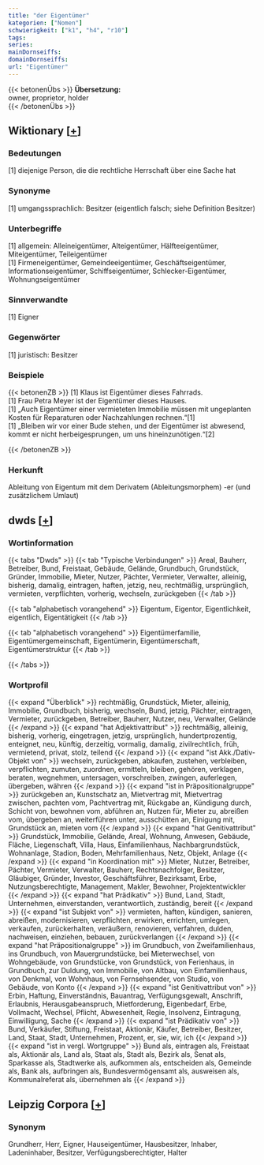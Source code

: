 ```yaml
---
title: "der Eigentümer"
kategorien: ["Nomen"]
schwierigkeit: ["k1", "h4", "r10"]
tags:
series:
mainDornseiffs:
domainDornseiffs:
url: "Eigentümer"
---
```


{{< betonenÜbs >}}
**Übersetzung:**  
owner, proprietor, holder  
{{< /betonenÜbs >}}

## Wiktionary [[+](https://de.wiktionary.org/wiki/Eigentümer)]

### Bedeutungen
[1] diejenige Person, die die rechtliche Herrschaft über eine Sache hat  

### Synonyme
[1] umgangssprachlich: Besitzer (eigentlich falsch; siehe Definition Besitzer)  

### Unterbegriffe
[1] allgemein: Alleineigentümer, Alteigentümer, Hälfteeigentümer, Miteigentümer, Teileigentümer  
[1] Firmeneigentümer, Gemeindeeigentümer, Geschäftseigentümer, Informationseigentümer, Schiffseigentümer, Schlecker-Eigentümer, Wohnungseigentümer  

### Sinnverwandte
[1] Eigner  

### Gegenwörter
[1] juristisch: Besitzer  

### Beispiele
{{< betonenZB >}}
[1] Klaus ist Eigentümer dieses Fahrrads.  
[1] Frau Petra Meyer ist der Eigentümer dieses Hauses.  
[1] „Auch Eigentümer einer vermieteten Immobilie müssen mit ungeplanten Kosten für Reparaturen oder Nachzahlungen rechnen.“[1]  
[1] „Bleiben wir vor einer Bude stehen, und der Eigentümer ist abwesend, kommt er nicht herbeigesprungen, um uns hineinzunötigen.“[2]  

{{< /betonenZB >}}
### Herkunft
Ableitung von Eigentum mit dem Derivatem (Ableitungsmorphem) -er (und zusätzlichem Umlaut)  



## dwds [[+](https://www.dwds.de/wb/Eigentümer)]

### Wortinformation
{{< tabs "Dwds" >}}
{{< tab "Typische Verbindungen" >}}
Areal, Bauherr, Betreiber, Bund, Freistaat, Gebäude, Gelände, Grundbuch, Grundstück, Gründer, Immobilie, Mieter, Nutzer, Pächter, Vermieter, Verwalter, alleinig, bisherig, damalig, eintragen, haften, jetzig, neu, rechtmäßig, ursprünglich, vermieten, verpflichten, vorherig, wechseln, zurückgeben
{{< /tab >}}

{{< tab "alphabetisch vorangehend" >}}
Eigentum, Eigentor, Eigentlichkeit, eigentlich, Eigentätigkeit
{{< /tab >}}

{{< tab "alphabetisch vorangehend" >}}
Eigentümerfamilie, Eigentümergemeinschaft, Eigentümerin, Eigentümerschaft, Eigentümerstruktur
{{< /tab >}}

{{< /tabs >}}

### Wortprofil
{{< expand "Überblick" >}} rechtmäßig, Grundstück, Mieter, alleinig, Immobilie, Grundbuch, bisherig, wechseln, Bund, jetzig, Pächter, eintragen, Vermieter, zurückgeben, Betreiber, Bauherr, Nutzer, neu, Verwalter, Gelände {{< /expand >}}
{{< expand "hat Adjektivattribut" >}} rechtmäßig, alleinig, bisherig, vorherig, eingetragen, jetzig, ursprünglich, hundertprozentig, enteignet, neu, künftig, derzeitig, vormalig, damalig, zivilrechtlich, früh, vermietend, privat, stolz, teilend {{< /expand >}}
{{< expand "ist Akk./Dativ-Objekt von" >}} wechseln, zurückgeben, abkaufen, zustehen, verbleiben, verpflichten, zumuten, zuordnen, ermitteln, bleiben, gehören, verklagen, beraten, wegnehmen, untersagen, vorschreiben, zwingen, auferlegen, übergeben, währen {{< /expand >}}
{{< expand "ist in Präpositionalgruppe" >}} zurückgeben an, Kunstschatz an, Mietvertrag mit, Mietvertrag zwischen, pachten vom, Pachtvertrag mit, Rückgabe an, Kündigung durch, Schicht von, bewohnen vom, abführen an, Nutzen für, Mieter zu, abreißen vom, übergeben an, weiterführen unter, ausschütten an, Einigung mit, Grundstück an, mieten vom {{< /expand >}}
{{< expand "hat Genitivattribut" >}} Grundstück, Immobilie, Gelände, Areal, Wohnung, Anwesen, Gebäude, Fläche, Liegenschaft, Villa, Haus, Einfamilienhaus, Nachbargrundstück, Wohnanlage, Stadion, Boden, Mehrfamilienhaus, Netz, Objekt, Anlage {{< /expand >}}
{{< expand "in Koordination mit" >}} Mieter, Nutzer, Betreiber, Pächter, Vermieter, Verwalter, Bauherr, Rechtsnachfolger, Besitzer, Gläubiger, Gründer, Investor, Geschäftsführer, Bezirksamt, Erbe, Nutzungsberechtigte, Management, Makler, Bewohner, Projektentwickler {{< /expand >}}
{{< expand "hat Prädikativ" >}} Bund, Land, Stadt, Unternehmen, einverstanden, verantwortlich, zuständig, bereit {{< /expand >}}
{{< expand "ist Subjekt von" >}} vermieten, haften, kündigen, sanieren, abreißen, modernisieren, verpflichten, erwirken, errichten, umlegen, verkaufen, zurückerhalten, veräußern, renovieren, verfahren, dulden, nachweisen, einziehen, bebauen, zurückverlangen {{< /expand >}}
{{< expand "hat Präpositionalgruppe" >}} im Grundbuch, von Zweifamilienhaus, ins Grundbuch, von Mauergrundstücke, bei Mieterwechsel, von Wohngebäude, von Grundstücke, von Grundstück, von Ferienhaus, in Grundbuch, zur Duldung, von Immobilie, von Altbau, von Einfamilienhaus, von Denkmal, von Wohnhaus, von Fernsehsender, von Studio, von Gebäude, von Konto {{< /expand >}}
{{< expand "ist Genitivattribut von" >}} Erbin, Haftung, Einverständnis, Bauantrag, Verfügungsgewalt, Anschrift, Erlaubnis, Herausgabeanspruch, Mietforderung, Eigenbedarf, Erbe, Vollmacht, Wechsel, Pflicht, Abwesenheit, Regie, Insolvenz, Eintragung, Einwilligung, Sache {{< /expand >}}
{{< expand "ist Prädikativ von" >}} Bund, Verkäufer, Stiftung, Freistaat, Aktionär, Käufer, Betreiber, Besitzer, Land, Staat, Stadt, Unternehmen, Prozent, er, sie, wir, ich {{< /expand >}}
{{< expand "ist in vergl. Wortgruppe" >}} Bund als, eintragen als, Freistaat als, Aktionär als, Land als, Staat als, Stadt als, Bezirk als, Senat als, Sparkasse als, Stadtwerke als, aufkommen als, entscheiden als, Gemeinde als, Bank als, aufbringen als, Bundesvermögensamt als, ausweisen als, Kommunalreferat als, übernehmen als {{< /expand >}}

## Leipzig Corpora [[+](https://corpora.uni-leipzig.de/en/res?word=Eigentümer&corpusId=deu_newscrawl-public_2018)]


### Synonym
Grundherr, Herr, Eigner, Hauseigentümer, Hausbesitzer, Inhaber, Ladeninhaber, Besitzer, Verfügungsberechtigter, Halter

